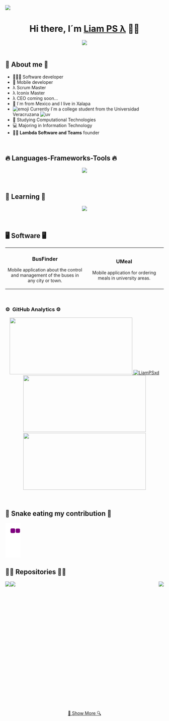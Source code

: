 ![](https://visitor-badge.glitch.me/badge?page_id=LiamPSxd.LiamPSxd)

<div align="center">
  <h1><strong>Hi there, I´m <a href="">Liam PS λ</a> 👋🏽</strong></h1>
  <img src="https://user-images.githubusercontent.com/112488911/232362540-6f0e771f-b72b-4ba1-bab2-97b4771f9ec7.png">
</div>
<br>

## 🐣 About me 🐣
- 👨🏽‍💻 Software developer
- 📲 Mobile developer
- λ Scrum Master
- λ Iconix Master
- λ CEO coming soon...
- 🌮 I´m from Mexico and I live in Xalapa
- ![emoji](https://user-images.githubusercontent.com/112488911/232339119-547cb1e1-41c3-4799-b22f-33fdaba38e5d.png) Currently I´m a college student from the Universidad Veracruzana ![uv](https://user-images.githubusercontent.com/112488911/232339151-cd3e42ee-7016-4098-82bc-94b1a9d6ddc4.jpg)
- 🦾 Studying Computational Technologies
- 💻 Majoring in Information Technology
- 🧑‍🏫 <strong>Lambda Software and Teams</strong> founder
<br>

## 🔥 Languages-Frameworks-Tools 🔥
<p align="center">
  <a href="https://skillicons.dev">
    <img src="https://skillicons.dev/icons?i=androidstudio,angular,bootstrap,c,cpp,css,django,docker,dotnet,express,firebase,flask,git,github,gradle,html,java,js,kotlin,linux,mongodb,mysql,nginx,nodejs,php,postman,powershell,py,react,spring,sqlite,stackoverflow,vscode&perline=10&theme=light" />
  </a>
</p>
<br>

## 🧠 Learning 🧠
<p align="center">
  <a href="https://skillicons.dev">
    <img src="https://skillicons.dev/icons?i=arduino,discord,githubactions,redis&perline=10&theme=dark" />
  </a>
</p>
<br>

## 🖥️ Software 🖥️
<table>
<tr>
  <td width="50%">
    <h3 align="center"><strong>BusFinder</strong></h3>
    <div align="center">
      <p>Mobile application about the control and management of the buses in any city or town.</p>
    </div>                                                                                
  </td>

  <td width="50%">
    <h3 align="center"><strong>UMeal</strong></h3>
    <div align="center">
      <p>Mobile application for ordering meals in university areas.</p>
    </div>
  </td>
</table>
</div>
<br>

### ⚙️ &nbsp;GitHub Analytics ⚙️
<p align="center">
  <a href="https://github.com/LiamPSxd">
    <img width=390 height="180em" src="https://github-readme-stats-eight-theta.vercel.app/api?username=LiamPSxd&show_icons=true&theme=dark&include_all_commits=true&count_private=true"/>
  </a>

  <a href="https://github.com/LiamPSxd/github-readme-streak-stats" title="Go to Source">
    <img width=390 height="180em" src="https://github-readme-streak-stats.herokuapp.com/?user=LiamPSxd&theme=dark&border=61dafb&hide_border=true" alt="LiamPSxd" />
  </a>

  <a href="https://github.com/LiamPSxd/github-readme-stats" title="Go to Source">
    <img width=390 height="180em" src="https://github-readme-stats.vercel.app/api?username=LiamPSxd&show_icons=true&theme=dark&border_color=61dafb&hide_border=true" />
  </a>

  <a href="https://github.com/LiamPSxd/github-readme-stats">
    <img width=390 height="180em" src="https://github-readme-stats.vercel.app/api/top-langs/?username=LiamPSxd&hide=c%23&title_color=61dafb&text_color=ffffff&icon_color=61dafb&bg_color=20232a&langs_count=8&layout=compact&border_color=61dafb&hide_border=true&theme=dark" />
  </a>
</p>
<br>

## 🐍 Snake eating my contribution 🐍
![snake gif](https://github.com/LiamPSxd/LiamPSxd/blob/output/github-contribution-grid-snake.gif)
<br>

## 👨‍💻 Repositories 👨‍💻
<div width="100%" align="center">
  <a href="https://github.com/LiamPSxd/Respawn" title="Desarrollo de Software">
    <img align="left" height="150" src="https://github-readme-stats.vercel.app/api/pin/?username=LiamPSxd&repo=Respawn&theme=light&border_color=dark&border_radius=20">
  </a>

  <a href="https://github.com/LiamPSxd/78927-mat" title="T4IS">
    <img align="right" height="150" src="https://github-readme-stats.vercel.app/api/pin/?username=LiamPSxd&repo=78927-mat&theme=light&border_color=dark&border_radius=20">
  </a>

  <a href="https://github.com/LiamPSxd/78928" title="TW">
    <img align="left" height="150" src="https://github-readme-stats.vercel.app/api/pin/?username=LiamPSxd&repo=78928&theme=light&border_color=dark&border_radius=20">
  </a>
  <br><br><br><br><br><br>
  <br><br><br><br><br><br>
  <br><br><br><br><br><br>
  <br><br><br><br><br><br>
  <a align="center" href="https://github.com/LiamPSxd?tab=repositories" title="Show Repositories">🔎 Show More 🔍</a>
</div>
